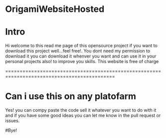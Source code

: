 # OrigamiWebsiteHosted


# Intro

Hi welcome to this read me page of this opensource project if you want to download this project well...feel free!. You dont need my permission to download it you can download it whenver you want and can use it in your personal projects also! to improve you skills.
This website is free of charge

============================================================================================

# Can i use this on any platofarm

Yes! you can compy paste the code sell it whatever you want to do with it and if you have some good ideas you can let me know in the pull request or issues.

#Bye!
